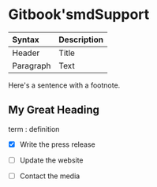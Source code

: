 # Gitbook'smdSupport

| Syntax | Description |
| :--- | :--- |
| Header | Title |
| Paragraph | Text |

Here's a sentence with a footnote. 

## My Great Heading <a id="custom-id"></a>

term : definition

* [x] Write the press release
* [ ] Update the website
* [ ] Contact the media

